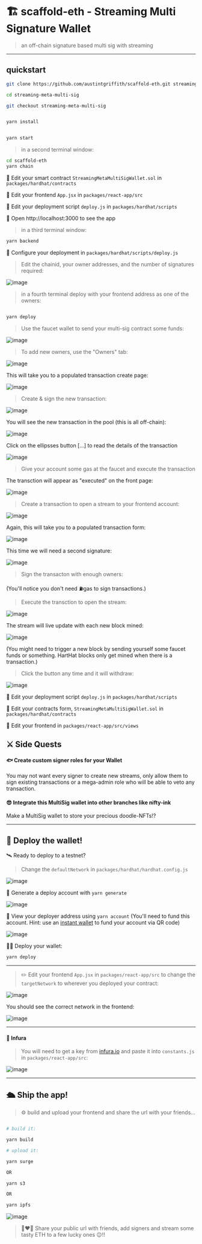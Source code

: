 # 🏗 scaffold-eth - Streaming Multi Signature Wallet

> an off-chain signature based multi sig with streaming

---

## quickstart

```bash
git clone https://github.com/austintgriffith/scaffold-eth.git streaming-meta-multi-sig

cd streaming-meta-multi-sig

git checkout streaming-meta-multi-sig
```

```bash

yarn install

```

```bash

yarn start

```

> in a second terminal window:

```bash
cd scaffold-eth
yarn chain

```


🔏 Edit your smart contract `StreamingMetaMultiSigWallet.sol` in `packages/hardhat/contracts`

📝 Edit your frontend `App.jsx` in `packages/react-app/src`

💼 Edit your deployment script `deploy.js` in `packages/hardhat/scripts`

📱 Open http://localhost:3000 to see the app

> in a third terminal window:

```bash
yarn backend

```

🔧 Configure your deployment in `packages/hardhat/scripts/deploy.js`

> Edit the chainid, your owner addresses, and the number of signatures required:

![image](https://user-images.githubusercontent.com/2653167/99156751-bfc59b00-2680-11eb-8d9d-e33777173209.png)



> in a fourth terminal deploy with your frontend address as one of the owners:

```bash

yarn deploy

```


> Use the faucet wallet to send your multi-sig contract some funds:

![image](https://user-images.githubusercontent.com/2653167/99156785-fd2a2880-2680-11eb-8665-f8415cc77d5d.png)

> To add new owners, use the "Owners" tab:

![image](https://user-images.githubusercontent.com/2653167/99156881-e6380600-2681-11eb-8161-43aeb7618af6.png)

This will take you to a populated transaction create page:

![image](https://user-images.githubusercontent.com/31567169/116584822-cabb7180-a928-11eb-8470-32d80717e704.png)



> Create & sign the new transaction:

![image](https://user-images.githubusercontent.com/31567169/116584952-f2aad500-a928-11eb-82a1-906550008988.png)

You will see the new transaction in the pool (this is all off-chain):

![image](https://user-images.githubusercontent.com/31567169/116585121-1bcb6580-a929-11eb-8e43-b5b0921cca2e.png)

Click on the ellipsses button [...] to read the details of the transaction


![image](https://user-images.githubusercontent.com/31567169/116585196-300f6280-a929-11eb-8ecf-be11b59b44c3.png)


> Give your account some gas at the faucet and execute the transaction

The transction will appear as "executed" on the front page:

![image](https://user-images.githubusercontent.com/31567169/116585477-82e91a00-a929-11eb-9e2c-dbd5af894e4a.png)


> Create a transaction to open a stream to your frontend account:

![image](https://user-images.githubusercontent.com/31567169/116585714-b7f56c80-a929-11eb-8abe-0e06b1629f38.png)



Again, this will take you to a populated transaction form:

![image](https://user-images.githubusercontent.com/31567169/116585998-03a81600-a92a-11eb-9a33-cd49d7eae0b7.png)



This time we will need a second signature:

![image](https://user-images.githubusercontent.com/31567169/116586177-38b46880-a92a-11eb-82c9-396db404773b.png)


> Sign the transacton with enough owners:


(You'll notice you don't need ⛽️gas to sign transactions.)

> Execute the transction to open the stream:

![image](https://user-images.githubusercontent.com/31567169/116586333-66011680-a92a-11eb-8637-ffa70ae5c05a.png)


The stream will live update with each new block mined:

![image](https://user-images.githubusercontent.com/31567169/116586420-7e713100-a92a-11eb-804e-016e627d91e3.png)


(You might need to trigger a new block by sending yourself some faucet funds or something. HartHat blocks only get mined when there is a transaction.)

> Click the button any time and it will withdraw:


![image](https://user-images.githubusercontent.com/31567169/116586516-9ea0f000-a92a-11eb-97a1-dfae6070c634.png)


💼 Edit your deployment script `deploy.js` in `packages/hardhat/scripts`

🔏 Edit your contracts form, `StreamingMetaMultiSigWallet.sol` in `packages/hardhat/contracts`

📝 Edit your frontend in `packages/react-app/src/views`

## ⚔️ Side Quests

#### 🐟 Create custom signer roles for your Wallet
You may not want every signer to create new streams, only allow them to sign existing transactions or a mega-admin role who will be able to veto any transaction.

#### 😎 Integrate this MultiSig wallet into other branches like nifty-ink  
Make a MultiSig wallet to store your precious doodle-NFTs!? 

---

## 📡 Deploy the wallet!

🛰 Ready to deploy to a testnet?

> Change the `defaultNetwork` in `packages/hardhat/hardhat.config.js`

![image](https://user-images.githubusercontent.com/2653167/109538427-4d38c980-7a7d-11eb-878b-b59b6d316014.png)

🔐 Generate a deploy account with `yarn generate`

![image](https://user-images.githubusercontent.com/2653167/109537873-a2c0a680-7a7c-11eb-95de-729dbf3399a3.png)


👛 View your deployer address using `yarn account` (You'll need to fund this account. Hint: use an [instant wallet](https://instantwallet.io) to fund your account via QR code)

![image](https://user-images.githubusercontent.com/2653167/109537339-ff6f9180-7a7b-11eb-85b0-46cd72311d12.png)

👨‍🎤 Deploy your wallet:

```bash
yarn deploy
```
---

> ✏️ Edit your frontend `App.jsx` in `packages/react-app/src` to change the `targetNetwork` to wherever you deployed your contract:

![image](https://user-images.githubusercontent.com/2653167/109539175-3e9ee200-7a7e-11eb-8d26-3b107a276461.png)

You should see the correct network in the frontend:

![image](https://user-images.githubusercontent.com/2653167/109539305-655d1880-7a7e-11eb-9385-c169645dc2b5.png)

---

#### 🔶 Infura

> You will need to get a key from [infura.io](https://infura.io) and paste it into `constants.js` in `packages/react-app/src`:

![image](https://user-images.githubusercontent.com/2653167/109541146-b5d57580-7a80-11eb-9f9e-04ea33f5f45a.png)

---

## 🛳 Ship the app!

> ⚙️ build and upload your frontend and share the url with your friends...

```bash

# build it:

yarn build

# upload it:

yarn surge

OR

yarn s3

OR

yarn ipfs
```

![image](https://user-images.githubusercontent.com/2653167/109540985-7575f780-7a80-11eb-9ebd-39079cc2eb55.png)

> 👩‍❤️‍👨 Share your public url with friends, add signers and stream some tasty ETH to a few lucky ones 😉!!

